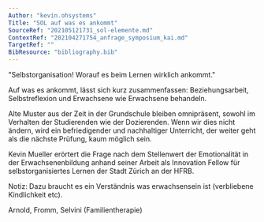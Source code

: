 ```yaml
---
Author: "kevin.ohsystems"
Title: "SOL auf was es ankommt"
SourceRef: "202105121731_sol-elemente.md" 
ContextRef: "202104271754_anfrage_symposium_kai.md"
TargetRef: ""
BibResource: "bibliography.bib"
---
```


"Selbstorganisation! Worauf es beim Lernen wirklich ankommt."

Auf was es ankommt, lässt sich kurz zusammenfassen: Beziehungsarbeit, Selbstreflexion und Erwachsene wie Erwachsene behandeln.

Alte Muster aus der Zeit in der Grundschule bleiben omnipräsent, sowohl im Verhalten der Studierenden wie der Dozierenden. Wenn wir dies nicht ändern, wird ein befriedigender und nachhaltiger Unterricht, der weiter geht als die nächste Prüfung, kaum möglich sein. 

Kevin Mueller erörtert die Frage nach dem Stellenwert der Emotionalität in der Erwachsenenbildung anhand seiner Arbeit als Innovation Fellow für selbstorganisiertes Lernen der Stadt Zürich an der HFRB.

Notiz: Dazu braucht es ein Verständnis was erwachsensein ist (verbliebene Kindlichkeit etc).

Arnold, Fromm, Selvini (Familientherapie)
